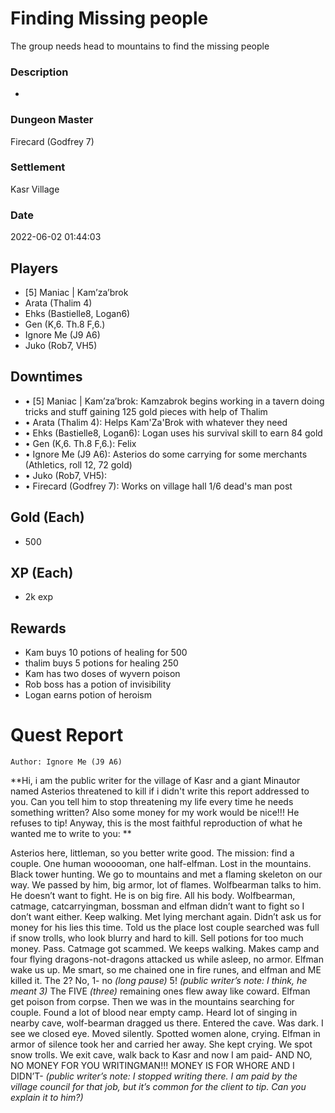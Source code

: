 # Finding Missing people
The group needs head to mountains to find the missing people
### Description
-
### Dungeon Master
Firecard (Godfrey 7)
### Settlement
Kasr Village
### Date
2022-06-02 01:44:03
## Players
* [5] Maniac | Kam’za’brok
* Arata  (Thalim 4)
* Ehks (Bastielle8, Logan6)
* Gen (K,6. Th.8 F,6.)
* Ignore Me (J9 A6)
* Juko (Rob7, VH5)
## Downtimes
* • [5] Maniac | Kam’za’brok: Kamzabrok begins working in a tavern doing tricks and stuff gaining 125 gold pieces with help of Thalim
* • Arata  (Thalim 4): Helps Kam'Za'Brok with whatever they need
* • Ehks (Bastielle8, Logan6): Logan uses his survival skill to earn 84 gold
* • Gen (K,6. Th.8 F,6.): Felix
* • Ignore Me (J9 A6): Asterios do some carrying for some merchants (Athletics, roll 12, 72 gold)
* • Juko (Rob7, VH5): 
* • Firecard (Godfrey 7): Works on village hall 1/6 dead's man post
## Gold (Each)
* 500
## XP (Each)
* 2k exp
## Rewards
* Kam buys 10 potions of healing for 500
* thalim buys 5 potions for healing 250
* Kam has two doses of wyvern poison 
* Rob boss has a potion of invisibility 
* Logan earns potion of heroism
# Quest Report
`Author: Ignore Me (J9 A6)`


**Hi, i am the public writer for the village of Kasr and a giant Minautor named Asterios threatened to kill if i didn't write this report addressed to you. Can you tell him to stop threatening my life every time he needs something written? Also some money for my work would be nice!!! He refuses to tip! Anyway, this is the most faithful reproduction of what he wanted me to write to you: **

Asterios here, littleman, so you better write good. The mission: find a couple. One human woooooman, one half-elfman. Lost in the mountains. Black tower hunting. We go to mountains and met a flaming skeleton on our way. We passed by him, big armor, lot of flames. Wolfbearman talks to him. He doesn’t want to fight. He is on big fire. All his body.  Wolfbearman,  catmage, catcarryingman, bossman and elfman didn’t want to fight so I don’t want either. Keep walking. Met lying merchant again. Didn’t ask us for money for his lies this time. Told us the place lost couple searched was full if snow trolls, who look blurry and hard to kill. Sell potions for too much money. Pass. Catmage got scammed.  We keeps walking.  Makes camp and four flying dragons-not-dragons attacked us while asleep, no armor. Elfman wake us up. Me smart,  so me chained one in fire runes, and elfman and ME killed it. The 2? No, 1- no *(long pause)* 5! *(public writer’s note: I think, he meant 3)* The FIVE *(three)* remaining ones flew away like coward. Elfman get poison from corpse. Then we was in the mountains searching for couple. Found a lot of blood near empty camp. Heard lot of singing in nearby cave, wolf-bearman dragged us there. Entered the cave. Was dark. I see we closed eye. Moved silently. Spotted women alone, crying. Elfman in armor of silence took her and carried her away. She kept crying. We spot snow trolls. We exit cave, walk back to Kasr and now I am paid- AND NO, NO MONEY FOR YOU WRITINGMAN!!! MONEY IS FOR WHORE AND I DIDN’T- *(public writer’s note: I stopped writing there. I am paid by the village council for that job, but it’s common for the client to tip. Can you explain it to him?)*